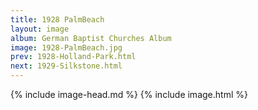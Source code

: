 ```yaml
---
title: 1928 PalmBeach
layout: image
album: German Baptist Churches Album
image: 1928-PalmBeach.jpg
prev: 1928-Holland-Park.html
next: 1929-Silkstone.html
---
```

{% include image-head.md %}
{% include image.html %}
